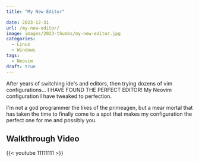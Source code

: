 ```yaml
---
title: "My New Editor"

date: 2023-12-31
url: /my-new-editor/
image: images/2023-thumbs/my-new-editor.jpg
categories:
  - Linux
  - Windows
tags:
  - Neovim
draft: true
---
```

After years of switching ide's and editors, then trying dozens of vim configurations... I HAVE FOUND THE PERFECT EDITOR! My Neovim configuration I have tweaked to perfection.
<!--more-->

I'm not a god programmer the likes of the primeagen, but a mear mortal that has taken the time to finally come to a spot that makes my configuration the perfect one for me and possibly you.




## Walkthrough Video

{{< youtube 11111111 >}}
